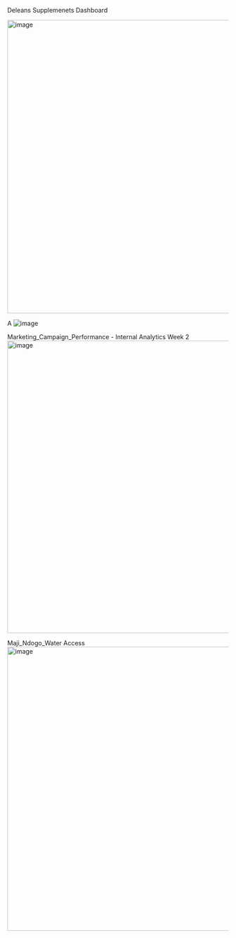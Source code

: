 Deleans Supplemenets Dashboard

<img width="746" height="667" alt="image" src="https://github.com/user-attachments/assets/85e4d36e-d16d-4e63-93ff-5bacf9e01a25" />


A
![image](https://github.com/user-attachments/assets/f36d75ab-b430-4959-9038-9b10aba5479d)

Marketing_Campaign_Performance - Internal Analytics Week 2
<img width="926" height="665" alt="image" src="https://github.com/user-attachments/assets/3b9871e4-72f7-4d60-b77d-d5634d21228c" />



Maji_Ndogo_Water Access
<img width="997" height="646" alt="image" src="https://github.com/user-attachments/assets/067556f6-c5fd-4e3e-9487-c514b554e459" />



